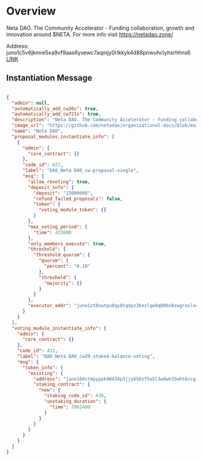 # Overview

Neta DAO. The Community Accelerator - Funding collaboration, growth and innovation around $NETA. For more info visit https://netadao.zone/

Address: juno1c5v6jkmre5xa9vf9aas6yxewc7aqmjy0rlkkyk4d88pnwuhclyhsrhhns6 [LINK](https://daodao.zone/dao/juno1c5v6jkmre5xa9vf9aas6yxewc7aqmjy0rlkkyk4d88pnwuhclyhsrhhns6)

## Instantiation Message

```json

{
  "admin": null,
  "automatically_add_cw20s": true,
  "automatically_add_cw721s": true,
  "description": "Neta DAO. The Community Accelerator - Funding collaboration, growth and innovation around $NETA. For more info visit https://netadao.zone/",
  "image_url": "https://github.com/netadao/organizational-docs/blob/main/assets/NetaDAO_Logo.png?raw=true",
  "name": "Neta DAO",
  "proposal_modules_instantiate_info": [
    {
      "admin": {
        "core_contract": {}
      },
      "code_id": 627,
      "label": "DAO_Neta DAO_cw-proposal-single",
      "msg": {
        "allow_revoting": true,
        "deposit_info": {
          "deposit": "15000000",
          "refund_failed_proposals": false,
          "token": {
            "voting_module_token": {}
          }
        },
        "max_voting_period": {
          "time": 432000
        },
        "only_members_execute": true,
        "threshold": {
          "threshold_quorum": {
            "quorum": {
              "percent": "0.10"
            },
            "threshold": {
              "majority": {}
            }
          }
        },
        "executor_addr": "juno1zt8zwtpu0qy8tqdyz3knzlqe8q806n8zwgrasln4knlwkt6qllmqg9zzkk"
      }
    }
  ],
  "voting_module_instantiate_info": {
    "admin": {
      "core_contract": {}
    },
    "code_id": 431,
    "label": "DAO_Neta DAO_cw20-staked-balance-voting",
    "msg": {
      "token_info": {
        "existing": {
          "address": "juno168ctmpyppk90d34p3jjy658zf5a5l3w8wk35wht6ccqj4mr0yv8s4j5awr",
          "staking_contract": {
            "new": {
              "staking_code_id": 430,
              "unstaking_duration": {
                "time": 7862400
              }
            }
          }
        }
      }
    }
  }
}

```
